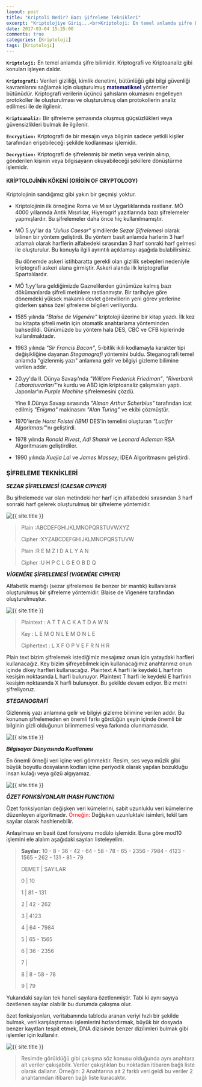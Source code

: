 ```yaml
---
layout: post
title: "Kriptoli Nedir? Bazı Şifreleme Teknikleri"
excerpt: "Kriptolojiye Giriş...<br>Kriptoloji: En temel anlamda şifre bilimidir. Kriptografi ve Kriptoanaliz gibi konuları işleyen daldır.</br>"
date: 2017-03-04 15:25:00
comments: true
categories: [Kriptoloji]
tags: [Kriptoloji]
---
```

**`Kriptoloji:`** En temel anlamda şifre bilimidir. Kriptografi ve Kriptoanaliz gibi konuları işleyen daldır.

**`Kriptografi:`** Verileri gizliliği, kimlik denetimi, bütünlüğü gibi bilgi güvenliği kavramlarını sağlamak için oluşturulmuş **<font color="000066">matematiksel</font>** yöntemler bütünüdür. Kriptografi verilerin üçüncü şahısların okumasını engelleyen protokoller ile oluşturulması ve oluşturulmuş olan protokollerin analiz edilmesi ile de ilgilenir.

**`Kriptoanaliz:`** Bir şifreleme şemasında oluşmuş güçsüzlükleri veya güvensizlikleri bulmak ile ilgilenir.

**`Encryption:`** Kriptografi de bir mesajın veya bilginin sadece yetkili kişiler tarafından erişebileceği şekilde kodlanması işlemidir.

**`Decryption:`** Kriptografi de şifrelenmiş bir metin veya verinin alınıp, gönderilen kişinin veya bilgisayarın okuyabileceği şekillere dönüştürme işlemidir.

<h4><b>KRİPTOLOJİNİN KÖKENİ (ORİGİN OF CRYPTOLOGY)</b></h4>

Kriptolojinin sandığımız gibi yakın bir geçmişi yoktur.

 * Kriptolojinin ilk örneğine Roma ve Mısır Uygarlıklarında rastlanır. MÖ 4000 yıllarında Antik Mısırlılar, Hiyerogrif yazıtlarında bazı şifrelemeler yapmışlardır. Bu şifrelemeler daha önce hiç kullanılmamıştır.

* MÖ 5.yy'lar da _"Julius Caesar"_ şimdilerde _Sezar Şifrelemesi_ olarak bilinen bir yöntem geliştirdi. Bu yöntem basit anlamda harlerin 3 harf atlamalı olarak harflerin alfabedeki sırasından 3 harf sonraki harf gelmesi ile oluşturulur. Bu konuyla ilgili ayrıntılı açıklamayı aşağıda bulabilirsiniz.

  Bu dönemde askeri istihbaratta gerekli olan gizlilik sebepleri nedeniyle kriptografi askeri alana girmiştir. Askeri alanda ilk kriptograflar Spartalılardır.
* MÖ 1.yy'lara geldiğimizde Gaznelilerden günümüze kalmış bazı dökümanlarda şifreli metinlere rastlanmıştır. Bir tarihçiye göre dönemdeki yüksek makamlı devlet görevlilerin yeni görev yerlerine giderken şahsa özel şifreleme bilgileri veriliyordu.

* 1585 yılında _"Blaise de Vigenére"_ kriptoloji üzerine bir kitap yazdı. İlk kez bu kitapta şifreli metin için otomatik anahtarlama yönteminden bahsedildi. Günümüzde bu yöntem hala DES, CBC ve CFB kiplerinde kullanılmaktadır.

* 1963 yılında _"Sir Francis Bacon"_, 5-bitlik ikili kodlamayla karakter tipi değişikliğine dayanan _Steganografi_ yöntemini buldu. Steganografi temel anlamda "gizlenmiş yazı" anlamına gelir ve bilgiyi gizleme bilimine verilen addır.

* 20.yy'da II. Dünya Savaşı'nda _"William Frederick Friedman"_, _"Riverbank Laboratuvarları"_'nı kurdu ve ABD için kriptoanaliz çalışmaları yaptı. Japonlar'ın _Purple Machine_ şifrelemesini çözdü.

  Yine II.Dünya Savaşı sırasında _"Alman Arthur Scherbius"_ tarafından icat edilmiş _"Enigma"_ makinasını _"Alan Turing"_ ve ekibi çözmüştür.
* 1970'lerde _Horst Feistel (IBM)_ DES'in temelini oluşturan _"Lucifer Algoritması"_'nı geliştirdi.

* 1978 yılında _Ronald Rivest_, _Adi Shamir_ ve _Leonard Adleman_ RSA Algoritmasını geliştirdiler.

* 1990 yılında _Xuejia Lai_ ve _James Massey_; IDEA Algoritmasını geliştirdi.

<h3><b>ŞİFRELEME TEKNİKLERİ</b></h3>

  ***SEZAR ŞİFRELEMESİ (CAESAR CIPHER)***

Bu şifrelemede var olan metindeki her harf için alfabedeki sırasından 3 harf sonraki harf gelerek oluşturulmuş bir şifreleme yöntemidir.

<img src="{{ site.url }}/img/kgiris/sezar.jpg" alt="{{ site.title }}">

> Plain   :ABCDEFGHIJKLMNOPQRSTUVWXYZ
>
> Cipher  :XYZABCDEFGHIJKLMNOPQRSTUVW

>Plain    :R E M Z I D A L Y A N
>
>Cipher   :U H P C L G E O B D Q

  ***VİGENÉRE ŞİFRELEMESİ (VIGENÉRE CIPHER)***

Alfabetik mantığı (sezar şifrelemesi ile benzer bir mantık) kullanılarak oluşturulmuş bir şifreleme yöntemidir. Blaise de Vigenére tarafından oluşturulmuştur.

<img src="{{ site.url }}/img/kgiris/vigenere.jpg" alt="{{ site.title }}">

> Plaintext   : A T T A C K A T D A W N
>
> Key         : L E M O N L E M O N L E
>
> Ciphertext  : L X F O P V E F R N H R

Plain text bizim şifrelemek istediğimiz mesajımız onun için yataydaki harfleri kullanacağız. Key bizim şifreyebilmek için kullanacağımız anahtarımız onun içinde dikey harfleri kullanacağız. Plaintext A harfi ile keydeki L harfinin kesişim noktasında L harfi bulunuyor. Plaintext T harfi ile keydeki E harfinin kesişim noktasında X harfi bulunuyor. Bu şekilde devam ediyor. Biz metni şifreliyoruz.

  ***STEGANOGRAFİ***

Gizlenmiş yazı anlamına gelir ve bilgiyi gizleme bilimine verilen addır. Bu konunun şifrelemeden en önemli farkı gördüğün şeyin içinde önemli bir bilginin gizli olduğunun bilinmemesi veya farkında olunmamasıdır.

<img src="{{ site.url }}/img/kgiris/steganografi.jpg" alt="{{ site.title }}">

***Bilgisayar Dünyasında Kuallanımı***

En önemli örneği veri içine veri gömmektir. Resim, ses veya müzik gibi büyük boyutlu dosyaların kodları içine periyodik olarak yapılan bozukluğu insan kulağı veya gözü algıyamaz.

<img src="{{ site.url }}/img/kgiris/steganografi2.jpg" alt="{{ site.title }}">

  ***ÖZET FONKSİYONLARI (HASH FUNCTION)***

Özet fonksiyonları değişken veri kümelerini, sabit uzunluklu veri kümelerine düzenleyen algoritmadır. <font color="red">Örneğin:</font> Değişken uzunluktaki isimleri, tekil tam sayılar olarak hashlenebilir.

Anlaşılması en basit özet fonsiyonu modülo işlemidir. Buna göre mod10 işlemini ele alalım aşağıdaki sayıları listeleyelim.
> **Sayılar:** 10 - 8 - 36 - 42 - 64 - 58 - 78 - 65 - 2356 - 7984 - 4123 - 1565 - 262 - 131 - 81 - 79
>
>DEMET  | SAYILAR
>
>  0    | 10
>
>  1    | 81 - 131
>
>  2    | 42 - 262
>
>  3    | 4123
>
>  4    | 64 - 7984
>
>  5    | 65 - 1565
>
>  6    | 36 - 2356
>
>  7    |
>
>  8    |  8 - 58 - 78
>
>  9    | 79

Yukarıdaki sayıları tek haneli sayılara özetlenmiştir. Tabi ki aynı sayıya özetlenen sayılar olabilir bu durumda çakışma olur.

özet fonksiyonları, veritabanında tabloda aranan veriyi hızlı bir şekilde bulmak, veri karşılaştırması işlemlerini hızlandırmak, büyük bir dosyada benzer kayıtları tespit etmek, DNA dizisinde benzer dizilimleri bulmak gibi işlemler için kullanılır.

<img src="{{ site.url }}/img/kgiris/hash.jpg" alt="{{ site.title }}">

> Resimde görüldüğü gibi çakışma söz konusu olduğunda aynı anahtara ait veriler çakışabilir. Veriler çakıştıkları bu noktadan itibaren bağlı liste olarak dallanır. Örneğin: 2 Anahtarına ait 2 farklı veri geldi bu veriler 2 anahtarından itibaren bağlı liste kuracaktır.
